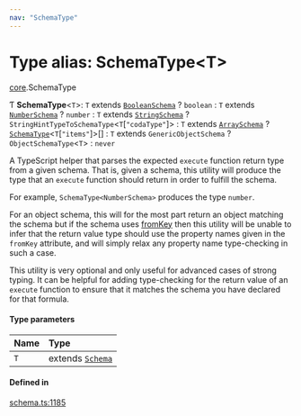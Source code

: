 ```yaml
---
nav: "SchemaType"
---
```

# Type alias: SchemaType<T\>

[core](../modules/core.md).SchemaType

Ƭ **SchemaType**<`T`\>: `T` extends [`BooleanSchema`](../interfaces/core.BooleanSchema.md) ? `boolean` : `T` extends [`NumberSchema`](core.NumberSchema.md) ? `number` : `T` extends [`StringSchema`](core.StringSchema.md) ? `StringHintTypeToSchemaType`<`T`[``"codaType"``]\> : `T` extends [`ArraySchema`](../interfaces/core.ArraySchema.md) ? [`SchemaType`](core.SchemaType.md)<`T`[``"items"``]\>[] : `T` extends `GenericObjectSchema` ? `ObjectSchemaType`<`T`\> : `never`

A TypeScript helper that parses the expected `execute` function return type from a given schema.
That is, given a schema, this utility will produce the type that an `execute` function should return
in order to fulfill the schema.

For example, `SchemaType<NumberSchema>` produces the type `number`.

For an object schema, this will for the most part return an object matching the schema
but if the schema uses [fromKey](../interfaces/core.ObjectSchemaProperty.md#fromkey) then this utility will be unable to infer
that the return value type should use the property names given in the `fromKey`
attribute, and will simply relax any property name type-checking in such a case.

This utility is very optional and only useful for advanced cases of strong typing.
It can be helpful for adding type-checking for the return value of an `execute` function
to ensure that it matches the schema you have declared for that formula.

#### Type parameters

| Name | Type |
| :------ | :------ |
| `T` | extends [`Schema`](core.Schema.md) |

#### Defined in

[schema.ts:1185](https://github.com/coda/packs-sdk/blob/main/schema.ts#L1185)
